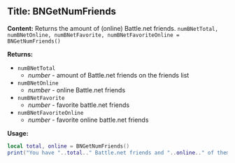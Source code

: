 ## Title: BNGetNumFriends

**Content:**
Returns the amount of (online) Battle.net friends.
`numBNetTotal, numBNetOnline, numBNetFavorite, numBNetFavoriteOnline = BNGetNumFriends()`

**Returns:**
- `numBNetTotal`
  - *number* - amount of Battle.net friends on the friends list
- `numBNetOnline`
  - *number* - online Battle.net friends
- `numBNetFavorite`
  - *number* - favorite battle.net friends
- `numBNetFavoriteOnline`
  - *number* - favorite online battle.net friends

**Usage:**
```lua
local total, online = BNGetNumFriends()
print("You have "..total.." Battle.net friends and "..online.." of them are online!")
```